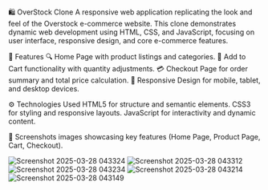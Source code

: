 🛍️ OverStock Clone
A responsive web application replicating the look and feel of the Overstock e-commerce website. This clone demonstrates dynamic web development using HTML, CSS, and JavaScript, focusing on user interface, responsive design, and core e-commerce features.

🚀 Features
🔍 Home Page with product listings and categories.
🛒 Add to Cart functionality with quantity adjustments.
💳 Checkout Page for order summary and total price calculation.
📱 Responsive Design for mobile, tablet, and desktop devices.


⚙️ Technologies Used
HTML5 for structure and semantic elements.
CSS3 for styling and responsive layouts.
JavaScript for interactivity and dynamic content.

📸 Screenshots
 images showcasing key features (Home Page, Product Page, Cart, Checkout).

![Screenshot 2025-03-28 043324](https://github.com/user-attachments/assets/efac3784-de26-4303-9d5b-94d44bd89bb6)
![Screenshot 2025-03-28 043312](https://github.com/user-attachments/assets/5aa2c322-fe7f-4fd8-9a34-e6d759d7d4ac)
![Screenshot 2025-03-28 043234](https://github.com/user-attachments/assets/66f45e35-38dd-447e-a11f-15e6972eeba3)
![Screenshot 2025-03-28 043214](https://github.com/user-attachments/assets/22b89fdb-67fe-4428-af52-4a1637629f7e)
![Screenshot 2025-03-28 043149](https://github.com/user-attachments/assets/83c48134-5139-48d7-ba06-e15fa6f6e4b4)
